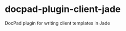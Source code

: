docpad-plugin-client-jade
=========================

DocPad plugin for writing client templates in Jade